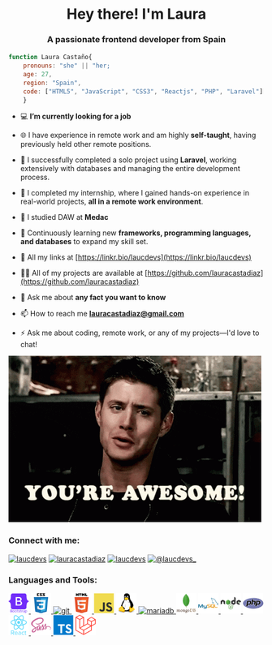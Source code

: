 <h1 align="center">Hey there! I'm Laura</h1>
<h3 align="center">A passionate frontend developer from Spain</h3>

```Javascript
function Laura Castaño{
    pronouns: "she" || "her;
    age: 27,
    region: "Spain",
    code: ["HTML5", "JavaScript", "CSS3", "Reactjs", "PHP", "Laravel"]
    }
```


- 💻 **I’m currently looking for a job**

- 🌐 I have experience in remote work and am highly **self-taught**, having previously held other remote positions.

- 🚀 I successfully completed a solo project using **Laravel**, working extensively with databases and managing the entire development process.

- 🏢 I completed my internship, where I gained hands-on experience in real-world projects, **all in a remote work environment**.
  
- 🔭 I studied DAW at **Medac**

- 🌱 Continuously learning new **frameworks, programming languages, and databases** to expand my skill set.

- 🔗 All my links at [https://linkr.bio/laucdevs](https://linkr.bio/laucdevs)

- 👨‍💻 All of my projects are available at [https://github.com/lauracastadiaz](https://github.com/lauracastadiaz) 

- 💬 Ask me about **any fact you want to know**

- 📫 How to reach me **lauracastadiaz@gmail.com**

- ⚡ Ask me about coding, remote work, or any of my projects—I'd love to chat!

<img src=https://github.com/lauracastadiaz/lauracastadiaz/blob/master/you-are-awesome-supernatural%20(1).gif></img>

<h3 align="left">Connect with me:</h3>
<p align="left">
<a href="https://twitter.com/laucdevs" target="blank"><img align="center" src="https://raw.githubusercontent.com/rahuldkjain/github-profile-readme-generator/master/src/images/icons/Social/twitter.svg" alt="laucdevs" height="30" width="40" /></a>
<a href="https://linkedin.com/in/lauracastadiaz" target="blank"><img align="center" src="https://raw.githubusercontent.com/rahuldkjain/github-profile-readme-generator/master/src/images/icons/Social/linked-in-alt.svg" alt="lauracastadiaz" height="30" width="40" /></a>
<a href="https://instagram.com/laucdevs" target="blank"><img align="center" src="https://raw.githubusercontent.com/rahuldkjain/github-profile-readme-generator/master/src/images/icons/Social/instagram.svg" alt="laucdevs" height="30" width="40" /></a>
<a href="https://medium.com/@laucdevs_" target="blank"><img align="center" src="https://raw.githubusercontent.com/rahuldkjain/github-profile-readme-generator/master/src/images/icons/Social/medium.svg" alt="@laucdevs_" height="30" width="40" /></a>
</p>

<h3 align="left">Languages and Tools:</h3>
<p align="left"> <a href="https://getbootstrap.com" target="_blank" rel="noreferrer"> <img src="https://raw.githubusercontent.com/devicons/devicon/master/icons/bootstrap/bootstrap-plain-wordmark.svg" alt="bootstrap" width="40" height="40"/> </a> <a href="https://www.w3schools.com/css/" target="_blank" rel="noreferrer"> <img src="https://raw.githubusercontent.com/devicons/devicon/master/icons/css3/css3-original-wordmark.svg" alt="css3" width="40" height="40"/> </a> <a href="https://git-scm.com/" target="_blank" rel="noreferrer"> <img src="https://www.vectorlogo.zone/logos/git-scm/git-scm-icon.svg" alt="git" width="40" height="40"/> </a> <a href="https://www.w3.org/html/" target="_blank" rel="noreferrer"> <img src="https://raw.githubusercontent.com/devicons/devicon/master/icons/html5/html5-original-wordmark.svg" alt="html5" width="40" height="40"/> </a> <a href="https://developer.mozilla.org/en-US/docs/Web/JavaScript" target="_blank" rel="noreferrer"> <img src="https://raw.githubusercontent.com/devicons/devicon/master/icons/javascript/javascript-original.svg" alt="javascript" width="40" height="40"/> </a> <a href="https://www.linux.org/" target="_blank" rel="noreferrer"> <img src="https://raw.githubusercontent.com/devicons/devicon/master/icons/linux/linux-original.svg" alt="linux" width="40" height="40"/> </a> <a href="https://mariadb.org/" target="_blank" rel="noreferrer"> <img src="https://www.vectorlogo.zone/logos/mariadb/mariadb-icon.svg" alt="mariadb" width="40" height="40"/> </a> <a href="https://www.mongodb.com/" target="_blank" rel="noreferrer"> <img src="https://raw.githubusercontent.com/devicons/devicon/master/icons/mongodb/mongodb-original-wordmark.svg" alt="mongodb" width="40" height="40"/> </a> <a href="https://www.mysql.com/" target="_blank" rel="noreferrer"> <img src="https://raw.githubusercontent.com/devicons/devicon/master/icons/mysql/mysql-original-wordmark.svg" alt="mysql" width="40" height="40"/> </a> <a href="https://nodejs.org" target="_blank" rel="noreferrer"> <img src="https://raw.githubusercontent.com/devicons/devicon/master/icons/nodejs/nodejs-original-wordmark.svg" alt="nodejs" width="40" height="40"/> </a> <a href="https://www.php.net" target="_blank" rel="noreferrer"> <img src="https://raw.githubusercontent.com/devicons/devicon/master/icons/php/php-original.svg" alt="php" width="40" height="40"/> </a> <a href="https://reactjs.org/" target="_blank" rel="noreferrer"> <img src="https://raw.githubusercontent.com/devicons/devicon/master/icons/react/react-original-wordmark.svg" alt="react" width="40" height="40"/> </a> <a href="https://sass-lang.com" target="_blank" rel="noreferrer"> <img src="https://raw.githubusercontent.com/devicons/devicon/master/icons/sass/sass-original.svg" alt="sass" width="40" height="40"/> </a> <a href="https://www.typescriptlang.org/" target="_blank" rel="noreferrer"> <img src="https://raw.githubusercontent.com/devicons/devicon/master/icons/typescript/typescript-original.svg" alt="typescript" width="40" height="40"/> </a>
<a href="https://laravel.com/" target="_blank" rel="noreferrer"> <img src="laravel_icon.png" alt="laravel" width="40" height="40"/> </a> </p>

